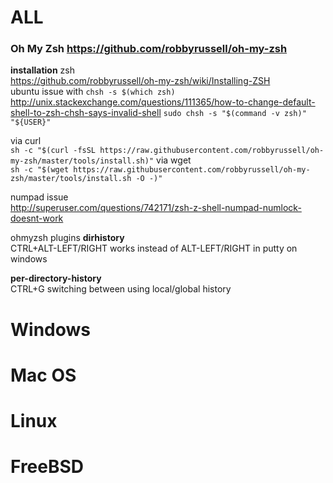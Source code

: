 # ALL
### Oh My Zsh https://github.com/robbyrussell/oh-my-zsh

**installation**
zsh  
https://github.com/robbyrussell/oh-my-zsh/wiki/Installing-ZSH  
ubuntu issue with `chsh -s $(which zsh)`    
http://unix.stackexchange.com/questions/111365/how-to-change-default-shell-to-zsh-chsh-says-invalid-shell
`sudo chsh -s "$(command -v zsh)" "${USER}"`

via curl  
`sh -c "$(curl -fsSL https://raw.githubusercontent.com/robbyrussell/oh-my-zsh/master/tools/install.sh)"`
via wget   
`sh -c "$(wget https://raw.githubusercontent.com/robbyrussell/oh-my-zsh/master/tools/install.sh -O -)"`

numpad issue  
http://superuser.com/questions/742171/zsh-z-shell-numpad-numlock-doesnt-work

ohmyzsh plugins
**dirhistory**  
CTRL+ALT-LEFT/RIGHT works instead of ALT-LEFT/RIGHT in putty on windows

**per-directory-history**   
CTRL+G switching between using local/global history


# Windows

# Mac OS

# Linux

# FreeBSD
